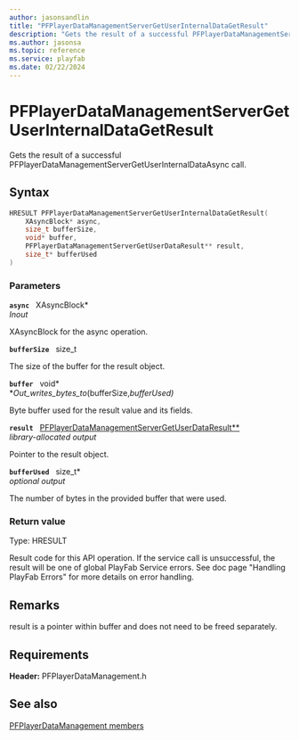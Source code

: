 ```yaml
---
author: jasonsandlin
title: "PFPlayerDataManagementServerGetUserInternalDataGetResult"
description: "Gets the result of a successful PFPlayerDataManagementServerGetUserInternalDataAsync call."
ms.author: jasonsa
ms.topic: reference
ms.service: playfab
ms.date: 02/22/2024
---
```


# PFPlayerDataManagementServerGetUserInternalDataGetResult  

Gets the result of a successful PFPlayerDataManagementServerGetUserInternalDataAsync call.  

## Syntax  
  
```cpp
HRESULT PFPlayerDataManagementServerGetUserInternalDataGetResult(  
    XAsyncBlock* async,  
    size_t bufferSize,  
    void* buffer,  
    PFPlayerDataManagementServerGetUserDataResult** result,  
    size_t* bufferUsed  
)  
```  
  
### Parameters  
  
**`async`** &nbsp; XAsyncBlock*  
*_Inout_*  
  
XAsyncBlock for the async operation.  
  
**`bufferSize`** &nbsp; size_t  
  
The size of the buffer for the result object.  
  
**`buffer`** &nbsp; void*  
*_Out_writes_bytes_to_(bufferSize,*bufferUsed)*  
  
Byte buffer used for the result value and its fields.  
  
**`result`** &nbsp; [PFPlayerDataManagementServerGetUserDataResult**](../../pfplayerdatamanagementtypes/structs/pfplayerdatamanagementservergetuserdataresult.md)  
*library-allocated output*  
  
Pointer to the result object.  
  
**`bufferUsed`** &nbsp; size_t*  
*optional output*  
  
The number of bytes in the provided buffer that were used.  
  
  
### Return value
Type: HRESULT
  
Result code for this API operation. If the service call is unsuccessful, the result will be one of global PlayFab Service errors. See doc page "Handling PlayFab Errors" for more details on error handling.
  
## Remarks  
  
result is a pointer within buffer and does not need to be freed separately.
  
## Requirements  
  
**Header:** PFPlayerDataManagement.h
  
## See also  
[PFPlayerDataManagement members](../pfplayerdatamanagement_members.md)  

  
  
